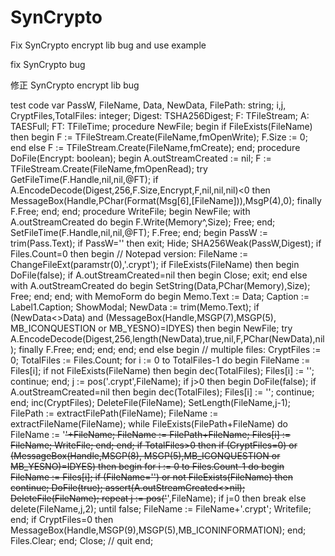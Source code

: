 # SynCrypto
Fix SynCrypto encrypt lib bug and use example

fix SynCrypto bug


修正 SynCrypto encrypt lib bug


test  code
   var
    PassW, FileName, Data, NewData, FilePath: string;
    i,j, CryptFiles,TotalFiles: integer;
    Digest: TSHA256Digest;
    F: TFileStream;
    A: TAESFull;
    FT: TFileTime;
   procedure NewFile;
     begin
       if FileExists(FileName) then begin
        F := TFileStream.Create(FileName,fmOpenWrite);
        F.Size := 0;
      end else
       F := TFileStream.Create(FileName,fmCreate);
   end;
procedure DoFile(Encrypt: boolean);
begin
  A.outStreamCreated := nil;
  F := TFileStream.Create(FileName,fmOpenRead);
  try
    GetFileTime(F.Handle,nil,nil,@FT);
    if A.EncodeDecode(Digest,256,F.Size,Encrypt,F,nil,nil,nil)<0 then
      MessageBox(Handle,PChar(Format(Msg[6],[FileName])),MsgP(4),0);
  finally
    F.Free;
  end;
end;
procedure WriteFile;
begin
  NewFile;
  with A.outStreamCreated do begin
    F.Write(Memory^,Size);
    Free;
  end;
  SetFileTime(F.Handle,nil,nil,@FT);
  F.Free;
end;
begin
  PassW := trim(Pass.Text);
  if PassW='' then exit;
  Hide;
  SHA256Weak(PassW,Digest);
  if Files.Count=0 then begin // Notepad version:
    FileName := ChangeFileExt(paramstr(0),'.crypt');
    if FileExists(FileName) then begin
      DoFile(false);
      if A.outStreamCreated=nil then begin
        Close;
        exit;
      end else
      with A.outStreamCreated do begin
        SetString(Data,PChar(Memory),Size);
        Free;
      end;
    end;
    with MemoForm do begin
      Memo.Text := Data;
      Caption := Label1.Caption;
      ShowModal;
      NewData := trim(Memo.Text);
      if (NewData<>Data) and (MessageBox(Handle,MSGP(7),MSGP(5),
        MB_ICONQUESTION or MB_YESNO)=IDYES) then begin
        NewFile;
        try
          A.EncodeDecode(Digest,256,length(NewData),true,nil,F,PChar(NewData),nil);
        finally
          F.Free;
        end;
      end;
    end;
  end else begin // multiple files:
    CryptFiles := 0;
    TotalFiles := Files.Count;
    for i := 0 to TotalFiles-1 do begin
      FileName := Files[i];
      if not FileExists(FileName) then begin
        dec(TotalFiles);
        Files[i] := '';
        continue;
      end;
      j := pos('.crypt',FileName);
      if j>0 then begin
        DoFile(false);
        if A.outStreamCreated=nil then begin
          dec(TotalFiles);
          Files[i] := '';
          continue;
        end;
        inc(CryptFiles);
        DeleteFile(FileName);
        SetLength(FileName,j-1);
        FilePath := extractFilePath(FileName);
        FileName := extractFileName(FileName);
        while FileExists(FilePath+FileName) do
          FileName := '~~'+FileName;
        FileName := FilePath+FileName;
        Files[i] := FileName;
        WriteFile;
      end;
    end;
    if TotalFiles>0 then
    if (CryptFiles=0) or (MessageBox(Handle,MSGP(8),
      MSGP(5),MB_ICONQUESTION or MB_YESNO)=IDYES) then begin
      for i := 0 to Files.Count-1 do begin
        FileName := Files[i];
        if (FileName='') or not FileExists(FileName) then continue;
        DoFile(true);
        assert(A.outStreamCreated<>nil);
        DeleteFile(FileName);
        repeat
          j := pos('~~',FileName);
          if j=0 then break else delete(FileName,j,2);
        until false;
        FileName := FileName+'.crypt';
        Writefile;
      end;
      if CryptFiles=0 then
        MessageBox(Handle,MSGP(9),MSGP(5),MB_ICONINFORMATION);
    end;
    Files.Clear;
  end;
  Close; // quit
end;


